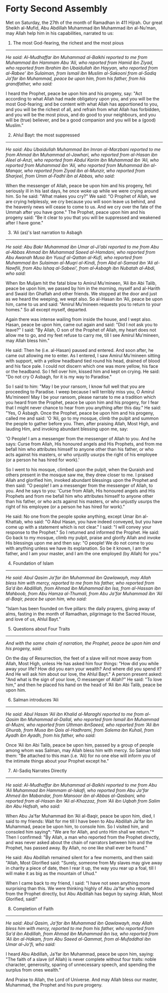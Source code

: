 Forty Second Assembly
=====================

Met on Saturday, the 27th of the month of Ramadhan in 411 Hijrah. Our
great Sheikh al-Mufid, Abu Abdillah Muhammad ibn Muhammad ibn al-Nu’man,
may Allah help him in his capabilities, narrated to us:

1. The most God-fearing, the richest and the most pious
-------------------------------------------------------

*He said: Al-Mudhaffar ibn Muhammad al-Balkhi reported to me from
Muhammad ibn Hammam Abu ‘Ali, who reported from Hamid ibn Ziyad, who
reported from Ibrahim ibn Ubaidullah ibn Hayyan, who reported from
al-Rabee' ibn Sulaiman, from Ismail ibn Muslim al-Sakooni from al-Sadiq
Ja'far ibn Muhammad, peace be upon him, from his father, from his
grandfather, who said:*

I heard the Prophet, peace be upon him and his progeny, say: "Act
according to what Allah had made obligatory upon you, and you will be
the most God-fearing; and be content with what Allah has apportioned to
you, and you will be the richest of all, and refrain from what Allah has
forbidden, and you will be the most pious, and do good to your
neighbours, and you will be (true) believer, and be a good companion and
you will be a (good) Muslim."

2. Ahlul Bayt: the most suppressed
----------------------------------

*He said: Abu Ubaidullah Muhammad ibn Imran al-Marzbani reported to me
from Ahmad ibn Muhammad al-Jawhari, who reported from al-Hasan ibn Aleel
al-Anzi, who reported from Abdul Karim ibn Muhammad ibn ‘Ali, who
reported from Muhammad ibn ‘Ali, who reported from* *Muhammad ibn
al-Manqar, who reported from Ziyad ibn al-Munzir, who reported from
Sharjeel, from Umm al-Fadhl ibn al Abbas, who said:*

When the messenger of Allah, peace be upon him and his progeny, fell
seriously ill in his last days, he once woke up while we were crying
around him. So he said: "What makes you cry?" We said: "O Prophet of
Allah, we are crying helplessly, we cry because you will soon leave us
behind, and the heavenly news will cease to come to us. And we cry over
the fate of the Ummah after you have gone." The Prophet, peace upon him
and his progeny said: "Be it clear to you that you will be suppressed
and weakened after I have gone."

3. ‘Ali (as)'s last narration to Asbagh
---------------------------------------

*He said: Abu Bakr Muhammad ibn Umar al-Ji’abi reported to me from Abu
al-Abbas Ahmad ibn Muhammad Saeed al-Hamdani, who reported from Abu
Awanah Musa ibn Yusuf al-Qattan al-Kufi, who reported from Muhammad ibn
Sulaiman al-Muqri al-Kindi, from Abd al-Samad ibn ‘Ali al-Nawfili, from
Abu Ishaq al-Sabeei', from al-Asbagh ibn Nubatah al-Abdi, who said:*

When Ibn Muljam hit the fatal blow to Amirul Mu’mineen, ‘Ali ibn Abi
Talib, peace be upon him, we passed by him in the morning, myself and
al-Harith and Swaid ibn Ghaflah and other friends. We stopped at the
door and just as we heard the weeping, we wept also. So al-Hasan ibn
‘Ali, peace be upon him, came to us and said: "Amirul Mu’mineen requests
you to return to your homes." So all except myself, departed.

Again there was intense wailing from inside the house, and I wept also.
Hasan, peace be upon him, came out again and said: "Did I not ask you to
leave?" I said: "By Allah, O son of the Prophet of Allah, my heart does
not allow me to go, and my feet refuse to carry me, till I see Amirul
Mu’mineen, may Allah bless him."

He said: Then he (i.e. al-Hasan) paused and entered. And soon after, he
came out allowing me to enter. As I entered, I saw Amirul Mu’mineen
sitting with support, with a yellow headband tied round his head,
drained of blood and his face pale. I could not discern which one was
more yellow, his face or the headband. So I fell over him, kissed him
and kept on crying. He said: "Do not cry O Asbagh, for it is my way to
Paradise."

So I said to him: "May I be your ransom, I know full well that you are
proceeding to Paradise. I weep because I will terribly miss you, O
Amirul Mu’mineen! May I be your ransom, please narrate to me a tradition
which you heard from the Prophet, peace be upon him and his progeny, for
I fear that I might never chance to hear from you anything after this
day." He said: "Yes, O Asbagh. Once the Prophet, peace be upon him and
his progeny, called me and said: 'O ‘Ali, go to my mosque, climb the
pulpit and summon the people to gather before you. Then, after praising
Allah, Most High, and lauding Him, and invoking abundant blessing upon
me, say:

'O People! I am a messenger from the messenger of Allah to you. And he
says: Curse from Allah, His honoured angels and His Prophets, and from
me befall him who attributes himself to anyone other than his father, or
who acts against his masters, or who unjustly usurps the right of his
employee (or a person he has hired for work).'

So I went to his mosque, climbed upon the pulpit, when the Quraish and
others present in the mosque saw me, they drew closer to me. I praised
Allah and glorified him, invoked abundant blessings upon the Prophet and
then said: "O people! I am a messenger from the messenger of Allah, to
you. And he says to you: 'Curse from Allah, His honoured angels and His
Prophets and from me befall him who attributes himself to anyone other
than his father, or who acts against his masters, or who unjustly usurps
the right of his employee (or a person he has hired for work)."

He said: No one from the people spoke anything, except Umar ibn
al-Khattab, who said: "O Abul Hasan, you have indeed conveyed, but you
have come up with a statement which is not clear." I said: "I will
convey your response to the Prophet." So I returned and informed the
Prophet. He said: Go back to my mosque, climb my pulpit, praise and
glorify Allah and invoke His blessings upon me and then say: "O people!
We do not come to you with anything unless we have its explanation. So
be it known, I am the father, and I am your master, and I am the one
employed (by Allah) for you."

4. Foundation of Islam
----------------------

*He said: Abul Qasim Ja'far ibn Muhammad ibn Qawlawayh, may Allah bless
him with mercy, reported to me from his father, who reported from Sa'd
ibn Abdilllah, from Ahmad ibn Muhammad ibn Isa, from al-Hassan ibn
Mahboob, from Abu Hamza al-Thumali, from Abu Ja'far Muhammad ibn ‘Ali
al-Baqir, peace be upon him, who said:*

"Islam has been founded on five pillars: the daily prayers, giving away
of alms, fasting in the month of Ramadhan, pilgrimage to the Sacred
House, and love of us, Ahlul Bayt."

5. Questions about Four Traits
------------------------------

*And with the same chain of narration, the Prophet, peace be upon him
and his progeny, said:*

On the day of Resurrection, the feet of a slave will not move away from
Allah, Most High, unless He has asked him four things: "How did you
while away your life? How did you earn your wealth? And where did you
spend it? And He will ask him about our love, the Ahlul Bayt." A person
present asked: "And what is the sign of your love, O messenger of
Allah?" He said: "To love him," and then he placed his hand on the head
of ‘Ali ibn Abi Talib, peace be upon him.

6. Salman introduces ‘Ali
-------------------------

*He said: Abul Hasan ‘Ali ibn Khalid al-Maraghi reported to me from
al-Qasim Ibn Muhammad al-Dallal, who reported from Ismail ibn Muhammad
al-Muzni, who reported from Uthman ibnSaeed, who reported from ‘Ali ibn
Ghurab, from Musa ibn Qais al-Hadhrami, from Salema ibn Kuhail, from
Ayadh ibn Ayadh, from his father, who said:*

Once ‘Ali ibn Abi Talib, peace be upon him, passed by a group of people
among whom was Salman, may Allah bless him with mercy. So Salman told
them: "Be attached to this man (i.e. ‘Ali) for no one else will inform
you of the intimate things about your Prophet except he."

7. Al-Sadiq Narrates Directly
-----------------------------

*He said: Al-Mudhaffar ibn Muhammad al-Balkhi reported to me from Abu
‘Ali Muhammad ibn Hammam al-Iskafi, who reported from Abu Ja'far Ahmed
ibn Mabandar, from Mansoor ibn al-Abbas al-Qasbani, who reported from
al-Hasan ibn ‘Ali al-Khazzaz, from ‘Ali ibn Uqbah from Salim ibn Abu
Hafsah, who said:*

When Abu Ja'far Muhammad ibn ‘Ali al-Baqir, peace be upon him, died, I
said to my friends: Wait for me till I have been to Abu Abdillah Ja'far
ibn Muhammad, peace be upon him, to console him. So I visited him, and
consoled him saying*: "We are for Allah, and unto Him shall we return."*
Then I confirmed: "By Allah, a man who reported from the Prophet
directly, and was never asked about the chain of narrators between him
and the Prophet, has passed away. By Allah, no one like shall ever be
found."

He said: Abu Abdillah remained silent for a few moments, and then said:
"Allah, Most Glorified said: "Surely, someone from My slaves may give
away in charity a piece of date, then I rear it up, the way you rear up
a foal, till I will make it as big as the mountain of Uhud."

When I came back to my friend, I said: "I have not seen anything more
surprising than this. We were thinking highly of Abu Ja'far who reported
from the Prophet directly, but Abu Abdillah has begun by saying: Allah,
Most Glorified, said!"

8. Completion of Faith
----------------------

*He said: Abul Qasim, Ja'far ibn Muhammad ibn Qawlawayh, may Allah bless
him with mercy, reported to me from his father, who reported from Sa'd
ibn Abdillah, from Ahmad ibn Muhammad ibn Isa, who reported from ‘Ali
ibn al-Hakam, from Abu Saeed al-Qammat, from al-Mufaddhal ibn Umar
al-Jo'fi, who said:*

I heard Abu Abdillah, Ja'far ibn Muhammad, peace be upon him, saying:
"The faith of a slave (of Allah) is never complete without four traits:
noble character, generosity, sparing of unnecessary speech, and spending
the surplus from ones wealth."

And Praise to Allah, the Lord of Universe. And may Allah bless our
master, Muhammad, the Prophet and his pure progeny.


